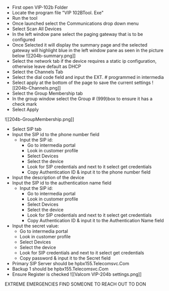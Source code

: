 - First open VIP-102b Folder
- Locate the program file "VIP 102BTool. Exe"
- Run the tool
- Once launched select the Communications drop down menu
- Select Scan All Devices
- In the left window pane select the paging gateway that is to be configured
- Once Selected it will display the summary page and the selected gateway will highlight blue in the left window pane as seen in the picture below
![[204b-summary.png]]
- Select the network tab if the device requires a static ip configuration, otherwise leave default as DHCP
- Select the Channels Tab
- Select the dial code field and input the EXT. # programmed in intermedia
- Select apply at the bottom of the page to save the current settings
![[204b-Channels.png]]
- Select the Group Membership tab
- In the group window select the Group # (999)box to ensure it has a check mark
- Select Apply


![[204b-GroupMembership.png]]
- Select SIP tab
- Input the SIP id to the phone number field
	-  Input the SIP id:
		- Go to intermedia portal
		- Look in customer profile
		- Select Devices
		- Select the device
		- Look for SIP credentials and next to it select get credentials
		- Copy Authentication ID & input it to the phone number field 
- Input the description of the device
- Input the SIP id to the authentication name field
	-  Input the SIP id:
		- Go to intermedia portal
		- Look in customer profile
		- Select Devices
		- Select the device
		- Look for SIP credentials and next to it select get credentials
		- Copy Authentication ID & input it to the Authentication Name field 
- Input the secret value:
	- Go to intermedia portal
	- Look in customer profile
	- Select Devices
	- Select the device
	- Look for SIP credentials and next to it select get credentials
	- Copy password & input it to the Secret field
- Primary SIP Server should be hpbx155.Telecomsvc.Com
- Backup 1 should be hpbx155.Telecomsvc.Com 
- Ensure Register is checked
![[Valcom VIP-204b settings.png]]



EXTREME EMERGENCIES FIND SOMEONE TO REACH OUT TO DON